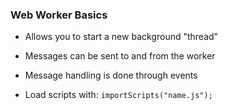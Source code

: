 ### Web Worker Basics

  * Allows you to start a new background "thread"

  * Messages can be sent to and from the worker

  * Message handling is done through events

  * Load scripts with: `importScripts("name.js");`
